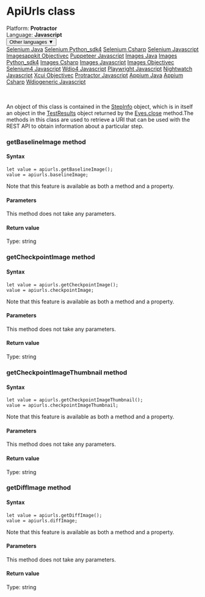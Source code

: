 # ApiUrls class
<div class='platform-bar-container-div'><div class='platform-bar-div'>Platform:  <b> Protractor</b>
</div><div class='platform-bar-div'>Language: <b>Javascript</b></div><div class='dropdown-button-container-div'><button class='sdk-language-dropdown-button'>Other languages ▼</button><div class='dropdown-content'>
<a href='../../selenium/java/apiurls'>Selenium Java</a>
<a href='../../selenium/python_sdk4/apiurls'>Selenium Python_sdk4</a>
<a href='../../selenium/csharp/apiurls'>Selenium Csharp</a>
<a href='../../selenium/javascript/apiurls'>Selenium Javascript</a>
<a href='../../imagesappkit/objectivec/apiurls'>Imagesappkit Objectivec</a>
<a href='../../puppeteer/javascript/apiurls'>Puppeteer Javascript</a>
<a href='../../images/java/apiurls'>Images Java</a>
<a href='../../images/python_sdk4/apiurls'>Images Python_sdk4</a>
<a href='../../images/csharp/apiurls'>Images Csharp</a>
<a href='../../images/javascript/apiurls'>Images Javascript</a>
<a href='../../images/objectivec/apiurls'>Images Objectivec</a>
<a href='../../selenium4/javascript/apiurls'>Selenium4 Javascript</a>
<a href='../../wdio4/javascript/apiurls'>Wdio4 Javascript</a>
<a href='../../playwright/javascript/apiurls'>Playwright Javascript</a>
<a href='../../nightwatch/javascript/apiurls'>Nightwatch Javascript</a>
<a href='../../xcui/objectivec/apiurls'>Xcui Objectivec</a>
<a href='../../protractor/javascript/apiurls'>Protractor Javascript</a>
<a href='../../appium/java/apiurls'>Appium Java</a>
<a href='../../appium/csharp/apiurls'>Appium Csharp</a>
<a href='../../wdiogeneric/javascript/apiurls'>Wdiogeneric Javascript</a>
</div></div><br /><br /></div>




An object of this class is contained in the [StepInfo](./stepinfo) object, which is in itself an object in the [TestResults](./testresults) object returned by the [Eyes.close](#close-method) method.The methods in this class are used to retrieve a URI that can be used with the REST API to obtain information about a particular step.


### getBaselineImage method
#### Syntax


    let value = apiurls.getBaselineImage();
    value = apiurls.baselineImage;
    

Note that this feature is available as both a method and a property.

#### Parameters

This method does not take any parameters.

#### Return value

Type:  string

### getCheckpointImage method
#### Syntax


    let value = apiurls.getCheckpointImage();
    value = apiurls.checkpointImage;
    

Note that this feature is available as both a method and a property.

#### Parameters

This method does not take any parameters.

#### Return value

Type:  string

### getCheckpointImageThumbnail method
#### Syntax


    let value = apiurls.getCheckpointImageThumbnail();
    value = apiurls.checkpointImageThumbnail;
    

Note that this feature is available as both a method and a property.

#### Parameters

This method does not take any parameters.

#### Return value

Type:  string

### getDiffImage method
#### Syntax


    let value = apiurls.getDiffImage();
    value = apiurls.diffImage;
    

Note that this feature is available as both a method and a property.

#### Parameters

This method does not take any parameters.

#### Return value

Type:  string
